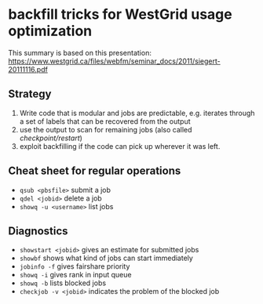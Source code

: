 # backfill tricks for WestGrid usage optimization

This summary is based on this presentation:
https://www.westgrid.ca/files/webfm/seminar_docs/2011/siegert-20111116.pdf

## Strategy

1. Write code that is modular and jobs are predictable, e.g. iterates through a set of labels that can be recovered from the output
2. use the output to scan for remaining jobs (also called *checkpoint/restart*)
3. exploit backfilling if the code can pick up wherever it was left.

## Cheat sheet for regular operations

* `qsub <pbsfile>` submit a job
* `qdel <jobid>` delete a job
* `showq -u <username>` list jobs

## Diagnostics

* `showstart <jobid>` gives an estimate for submitted jobs
* `showbf` shows what kind of jobs can start immediately
* `jobinfo -f` gives fairshare priority
* `showq -i` gives rank in input queue
* `showq -b` lists blocked jobs
* `checkjob -v <jobid>` indicates the problem of the blocked job
 
